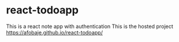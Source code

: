 # react-todoapp
This is a react note app with authentication
This is the hosted project https://afobaje.github.io/react-todoapp/
